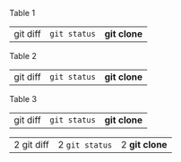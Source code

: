 <p>Table 1</p><table class="wiki-table"><tr><td>git diff</td><td><code>git status</code></td><td><strong>git clone</strong></td></tr></table><p> Table 2</p><table class="wiki-table"><tr><td>git diff</td><td><code>git status</code></td><td><strong>git clone</strong></td></tr></table><p> Table 3</p><table class="wiki-table"><tr><td>git diff</td><td><code>git status</code></td><td><strong>git clone</strong></td></tr></table><table class="wiki-table"><tr><td>2 git diff</td><td>2 <code>git status</code></td><td>2 <strong>git clone</strong></td></tr></table>
